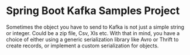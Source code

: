 Spring Boot Kafka Samples Project
================

Sometimes the object you have to send to Kafka is not just a simple string or integer. Could be a zip file, Csv, Xls etc.
With that in mind, you have a choice of either using a generic serialization library like Avro or Thrift to
create records, or implement a custom serialization for objects.

